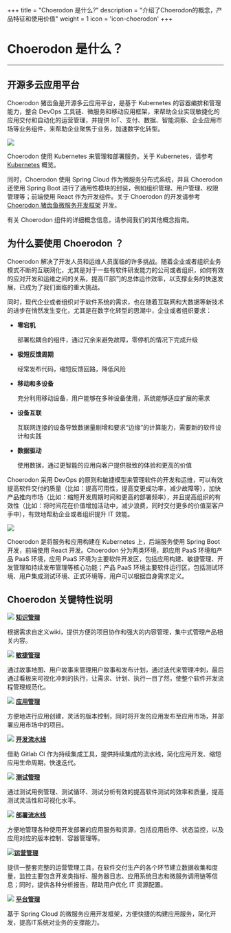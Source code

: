 ﻿+++
title = "Choerodon 是什么?"
description = "介绍了Choerodon的概念，产品特征和使用价值"
weight = 1
icon = 'icon-choerodon'
+++

# Choerodon 是什么？
---

## 开源多云应用平台

Choerodon 猪齿鱼是开源多云应用平台，是基于 Kubernetes 的容器编排和管理能力，整合 DevOps 工具链、微服务和移动应用框架，来帮助企业实现敏捷化的应用交付和自动化的运营管理，并提供 IoT、支付、数据、智能洞察、企业应用市场等业务组件，来帮助企业聚焦于业务，加速数字化转型。

![](/docs/concept/image/choerodon1.png) 

Choerodon 使用 Kubernetes 来管理和部署服务。关于 Kubernetes，请参考 [Kubernetes](https://kubernetes.io/docs/concepts/overview/what-is-kubernetes/) 概览。

同时，Choerodon 使用 Spring Cloud 作为微服务分布式系统，并且 Choerodon 还使用 Spring Boot 进行了通用性模块的封装，例如组织管理、用户管理、权限管理等；前端使用 React 作为开发组件。关于 Choerodon 的开发请参考 [Choerodon 猪齿鱼微服务开发框架](../../development-guide/) 开发。

有关 Choerodon 组件的详细概念信息，请参阅我们的其他概念指南。

## 为什么要使用 Choerodon ？

Choerodon 解决了开发人员和运维人员面临的许多挑战。随着企业或者组织业务模式不断的互联网化，尤其是对于一些有软件研发能力的公司或者组织，如何有效的应对开发和运维之间的关系，提高IT部门的总体运作效率，以支撑业务的快速发展，已成为了我们面临的重大挑战。

同时，现代企业或者组织对于软件系统的需求，也在随着互联网和大数据等新技术的进步在悄然发生变化，尤其是在数字化转型的思潮中，企业或者组织要求：

- **零宕机**

    部署松耦合的组件，通过冗余来避免故障，零停机的情况下完成升级

- **极短反馈周期**

    经常发布代码，缩短反馈回路，降低风险

- **移动和多设备**

    充分利用移动设备，用户能够在多种设备使用，系统能够适应扩展的需求

- **设备互联**

    互联网连接的设备导致数据量剧增和要求“边缘”的计算能力，需要新的软件设计和实践

- **数据驱动**

    使用数据，通过更智能的应用向客户提供极致的体验和更高的价值

Choerodon 采用 DevOps 的原则和敏捷模型来管理软件的开发和运维，可以有效提高软件交付的质量（比如：提高可用性，提高变更成功率，减少故障等），加快产品推向市场（比如：缩短开发周期时间和更高的部署频率），并且提高组织的有效性（比如：将时间花在价值增加活动中，减少浪费，同时交付更多的价值至客户手中），有效地帮助企业或者组织提升 IT 效能。

![](/docs/concept/image/choerodon2.png) 

Choerodon 是将服务和应用构建在 Kubernetes 上，后端服务使用 Spring Boot 开发，前端使用 React 开发。Choerodon 分为两类环境，即应用 PaaS 环境和产品 PaaS 环境，应用 PaaS 环境为主要软件开发区，包括应用构建、敏捷管理、开发管理和持续发布管理等核心功能；产品 PaaS 环境主要软件运行区，包括测试环境、用户集成测试环境、正式环境等，用户可以根据自身需求定义。

## Choerodon 关键特性说明

<img class="no-border" src="/docs/concept/image/wiki-icon.png"> [**知识管理**](../../user-guide/wiki)

根据需求自定义wiki，提供方便的项目协作和强大的内容管理，集中式管理产品相关内容。

<img class="no-border" src="/docs/concept/image/agile-icon.png"> [**敏捷管理**](../../user-guide/agile)

通过故事地图、用户故事来管理用户故事和发布计划，通过迭代来管理冲刺，最后通过看板来可视化冲刺的执行，让需求、计划、执行一目了然，使整个软件开发流程管理规范化。

<img class="no-border" src="/docs/concept/image/application-icon.png"> [**应用管理**](../../user-guide/application-management)

方便地进行应用创建，灵活的版本控制，同时将开发的应用发布至应用市场，并部署应用市场中的项目。

<img class="no-border" src="/docs/concept/image/development-icon.png"> [**开发流水线**](../../user-guide/development-pipeline)

借助 Gitlab CI 作为持续集成工具，提供持续集成的流水线，简化应用开发、缩短应用生命周期，快速迭代。

<img class="no-border" src="/docs/concept/image/test-icon.png"> [**测试管理**](../../user-guide/test-management)

通过测试用例管理、测试循环、测试分析有效的提高软件测试的效率和质量，提高测试灵活性和可视化水平。

<img class="no-border" src="/docs/concept/image/deployment-icon.png"> [**部署流水线**](../../user-guide/deployment-pipeline)

方便地管理各种使用开发部署的应用服务和资源，包括应用启停、状态监控，以及应用对应的版本控制、容器管理等。

<img class="no-border" src="/docs/concept/image/operation-icon.png">[**运营管理**](../../user-guide/operating-manage)

提供一整套完整的运营管理工具，在软件交付生产的各个环节建立数据收集和度量，监控主要包含开发类指标、服务器日志、应用系统日志和微服务调用链等信息；同时，提供各种分析报告，帮助用户优化 IT 资源配置。

<img class="no-border" src="/docs/concept/image/microserver-icon.png"> [**平台管理**](../../user-guide/platform-management)

基于 Spring Cloud 的微服务应用开发框架，方便快捷的构建应用服务，简化开发，提高IT系统对业务的支撑能力。